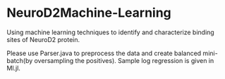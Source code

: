 # NeuroD2Machine-Learning
Using machine learning techniques to identify and characterize binding sites of NeuroD2 protein.

Please use Parser.java to preprocess the data and create balanced mini-batch(by oversampling the positives).
Sample log regression is given in Ml.jl. 
